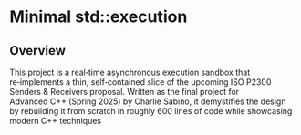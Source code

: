 # Minimal std::execution

## Overview

This project is a real‑time asynchronous execution sandbox that re‑implements a thin, self‑contained slice of the upcoming ISO P2300 Senders & Receivers proposal. Written as the final project for Advanced C++ (Spring 2025) by Charlie Sabino, it demystifies the design by rebuilding it from scratch in roughly 600 lines of code while showcasing modern C++ techniques
